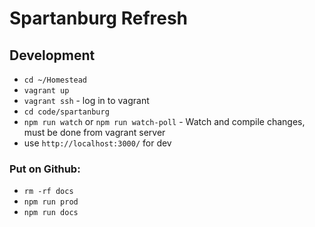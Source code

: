 # Spartanburg Refresh 

## Development

- `cd ~/Homestead`
- `vagrant up`
- `vagrant ssh` - log in to vagrant
- `cd code/spartanburg`
- `npm run watch` or  `npm run watch-poll` - Watch and compile changes, must be done from vagrant server
- use `http://localhost:3000/` for dev

### Put on Github:

- `rm -rf docs`
- `npm run prod`
- `npm run docs`